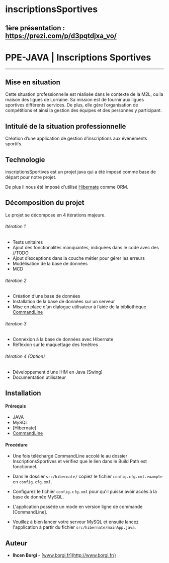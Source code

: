 # inscriptionsSportives
1ère présentation : https://prezi.com/p/d3pqtdjxa_vo/
-----------------


# PPE-JAVA | Inscriptions Sportives
***

## Mise en situation 
Cette situation professionnelle est réalisée dans le contexte de la M2L, ou la maison des ligues de Lorraine. Sa mission est de fournir aux ligues sportives différents services. De plus, elle gère l’organisation de compétitions et ainsi la gestion des équipes et des personnes y participant. 

## Intitulé de la situation professionnelle
Création d’une application de gestion d’inscriptions aux événements sportifs.

## Technologie 

inscriptionsSportives est un projet java qui a été imposé comme base de départ pour notre projet.

De plus il nous été imposé d'utilisé [Hibernate](https://hibernate.org/) comme ORM. 

## Décomposition du projet

Le projet se décompose en 4 itérations majeure.

###### Itération 1
- Tests unitaires
- Ajout des fonctionalités manquantes, indiquées dans le code avec des //TODO
- Ajout d’exceptions dans la couche métier pour gérer les erreurs
- Modélisation de la base de données
- MCD

###### Itération 2
  - Création d’une base de données
  - Installation de la base de données sur un serveur
  - Mise en place d’un dialogue utilisateur à l’aide de la bibliothèque [CommandLine](https://github.com/alexandreMesle/CommandLine)
  
###### Itération 3
  - Connexion à la base de données avec Hibernate
  - Réflexion sur le maquettage des fenêtres

###### Itération 4 (Option)
  - Développement d’une IHM en Java (Swing)
  - Documentation utilisateur

  
## Installation 

#### Prérequis
* JAVA
* MySQL
* [Hibernate]
* [CommandLine](https://github.com/alexandreMesle/CommandLine) 

#### Procédure
- Une fois téléchargé CommandLine accolé le au dossier InscriptionsSportives et vérifiez que le lien dans le Build Path est fonctionnel.

- Dans le dossier `src/hibernate/` copiez le fichier `config.cfg.xml.example` en `config.cfg.xml`.

- Configurez le fichier `config.cfg.xml` pour qu'il puisse avoir accès à la base de donnée MySQL.

- L'application possède un mode en version ligne de commande [CommandLine].

- Veuillez à bien lancer votre serveur MySQL et ensuite lancez l'application à partir du fichier `src/hibernate/mainApp.java`.

## Auteur
* **Ihcen Borgi** - [www.borgi.fr](http://www.borgi.fr/)

